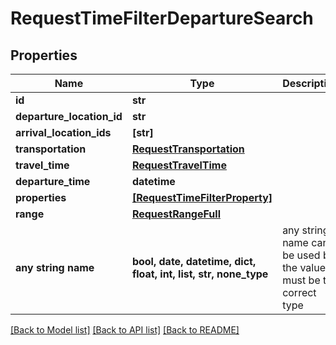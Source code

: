 # RequestTimeFilterDepartureSearch


## Properties
Name | Type | Description | Notes
------------ | ------------- | ------------- | -------------
**id** | **str** |  | 
**departure_location_id** | **str** |  | 
**arrival_location_ids** | **[str]** |  | 
**transportation** | [**RequestTransportation**](RequestTransportation.md) |  | 
**travel_time** | [**RequestTravelTime**](RequestTravelTime.md) |  | 
**departure_time** | **datetime** |  | 
**properties** | [**[RequestTimeFilterProperty]**](RequestTimeFilterProperty.md) |  | 
**range** | [**RequestRangeFull**](RequestRangeFull.md) |  | [optional] 
**any string name** | **bool, date, datetime, dict, float, int, list, str, none_type** | any string name can be used but the value must be the correct type | [optional]

[[Back to Model list]](../README.md#documentation-for-models) [[Back to API list]](../README.md#documentation-for-api-endpoints) [[Back to README]](../README.md)


